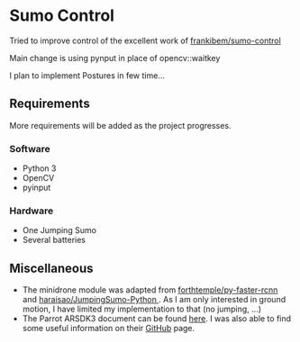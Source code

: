 # Sumo Control

Tried to improve control of the excellent work of [frankibem/sumo-control](https://github.com/frankibem/sumo-control)

Main change is using pynput in place of opencv::waitkey

I plan to implement Postures in few time...

## Requirements
More requirements will be added as the project progresses.

### Software
- Python 3
- OpenCV
- pyinput

### Hardware
- One Jumping Sumo 
- Several batteries

## Miscellaneous
- The minidrone module was adapted from [forthtemple/py-faster-rcnn](https://github.com/forthtemple/py-faster-rcnn) and [haraisao/JumpingSumo-Python
](https://github.com/haraisao/JumpingSumo-Python). As I am only interested in ground motion, I have limited my implementation to that (no jumping, ...)
- The Parrot ARSDK3 document can be found [here](http://developer.parrot.com/docs/bebop/ARSDK_Protocols.pdf). I was also able to find some useful information on their [GitHub](https://github.com/Parrot-Developers) page.
